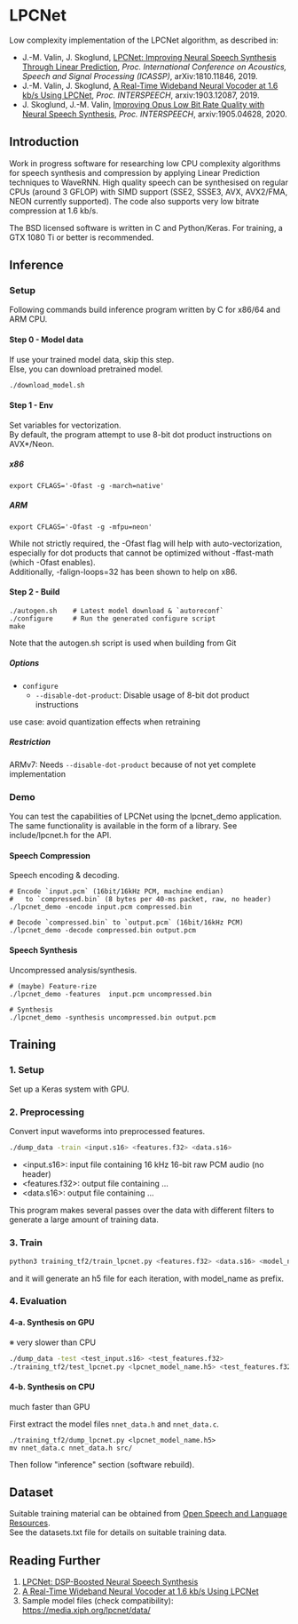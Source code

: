 # LPCNet

Low complexity implementation of the LPCNet algorithm, as described in:

- J.-M. Valin, J. Skoglund, [LPCNet: Improving Neural Speech Synthesis Through Linear Prediction](https://jmvalin.ca/papers/lpcnet_icassp2019.pdf), *Proc. International Conference on Acoustics, Speech and Signal Processing (ICASSP)*, arXiv:1810.11846, 2019.
- J.-M. Valin, J. Skoglund, [A Real-Time Wideband Neural Vocoder at 1.6 kb/s Using LPCNet](https://jmvalin.ca/papers/lpcnet_codec.pdf), *Proc. INTERSPEECH*, arxiv:1903.12087, 2019.
- J. Skoglund, J.-M. Valin, [Improving Opus Low Bit Rate Quality with Neural Speech Synthesis](https://jmvalin.ca/papers/opusnet.pdf), *Proc. INTERSPEECH*, arxiv:1905.04628, 2020.

## Introduction

Work in progress software for researching low CPU complexity algorithms for speech synthesis and compression by applying Linear Prediction techniques to WaveRNN. High quality speech can be synthesised on regular CPUs (around 3 GFLOP) with SIMD support (SSE2, SSSE3, AVX, AVX2/FMA, NEON currently supported). The code also supports very low bitrate compression at 1.6 kb/s.

The BSD licensed software is written in C and Python/Keras. For training, a GTX 1080 Ti or better is recommended.

## Inference
### Setup
Following commands build inference program written by C for x86/64 and ARM CPU.  

#### Step 0 - Model data
If use your trained model data, skip this step.  
Else, you can download pretrained model.  
```bash
./download_model.sh
```
#### Step 1 - Env
Set variables for vectorization.  
By default, the program attempt to use 8-bit dot product instructions on AVX\*/Neon.  
##### x86
```
export CFLAGS='-Ofast -g -march=native'
```
##### ARM
```
export CFLAGS='-Ofast -g -mfpu=neon'
```
While not strictly required, the -Ofast flag will help with auto-vectorization, especially for dot products that cannot be optimized without -ffast-math (which -Ofast enables).  
Additionally, -falign-loops=32 has been shown to help on x86.  

#### Step 2 - Build
```
./autogen.sh    # Latest model download & `autoreconf`
./configure     # Run the generated configure script
make
```
Note that the autogen.sh script is used when building from Git  

##### Options
- `configure`
  - `--disable-dot-product`: Disable usage of 8-bit dot product instructions

use case: avoid quantization effects when retraining  

##### Restriction
ARMv7: Needs `--disable-dot-product` because of not yet complete implementation  

### Demo
You can test the capabilities of LPCNet using the lpcnet\_demo application.  
The same functionality is available in the form of a library. See include/lpcnet.h for the API.  

#### Speech Compression
Speech encoding & decoding.  

```
# Encode `input.pcm` (16bit/16kHz PCM, machine endian)
#   to `compressed.bin` (8 bytes per 40-ms packet, raw, no header)
./lpcnet_demo -encode input.pcm compressed.bin

# Decode `compressed.bin` to `output.pcm` (16bit/16kHz PCM)
./lpcnet_demo -decode compressed.bin output.pcm
```

#### Speech Synthesis
Uncompressed analysis/synthesis.  

```
# (maybe) Feature-rize
./lpcnet_demo -features  input.pcm uncompressed.bin

# Synthesis
./lpcnet_demo -synthesis uncompressed.bin output.pcm
```

## Training

### 1. Setup
Set up a Keras system with GPU.

### 2. Preprocessing
Convert input waveforms into preprocessed features.  

```bash
./dump_data -train <input.s16> <features.f32> <data.s16>
```

- \<input.s16>: input file containing 16 kHz 16-bit raw PCM audio (no header)
- \<features.f32>: output file containing ...
- \<data.s16>: output file containing ...

This program makes several passes over the data with different filters to generate a large amount of training data.

### 3. Train
```bash
python3 training_tf2/train_lpcnet.py <features.f32> <data.s16> <model_name> # --batch-size=32
```
and it will generate an h5 file for each iteration, with model\_name as prefix.

### 4. Evaluation
#### 4-a. Synthesis on GPU
※ very slower than CPU
```bash
./dump_data -test <test_input.s16> <test_features.f32>
./training_tf2/test_lpcnet.py <lpcnet_model_name.h5> <test_features.f32> test.s16
```
#### 4-b. Synthesis on CPU
much faster than GPU

First extract the model files `nnet_data.h` and `nnet_data.c`.  
```
./training_tf2/dump_lpcnet.py <lpcnet_model_name.h5>
mv nnet_data.c nnet_data.h src/
```

Then follow "inference" section (software rebuild).  

## Dataset

Suitable training material can be obtained from [Open Speech and Language Resources](https://www.openslr.org/).  
See the datasets.txt file for details on suitable training data.  

## Reading Further

1. [LPCNet: DSP-Boosted Neural Speech Synthesis](https://people.xiph.org/~jm/demo/lpcnet/)
1. [A Real-Time Wideband Neural Vocoder at 1.6 kb/s Using LPCNet](https://people.xiph.org/~jm/demo/lpcnet_codec/)
1. Sample model files (check compatibility): https://media.xiph.org/lpcnet/data/ 

